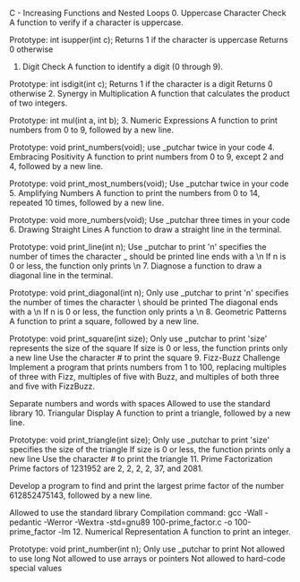 C - Increasing Functions and Nested Loops
0. Uppercase Character Check
A function to verify if a character is uppercase.

Prototype: int isupper(int c);
Returns 1 if the character is uppercase
Returns 0 otherwise
1. Digit Check
A function to identify a digit (0 through 9).

Prototype: int isdigit(int c);
Returns 1 if the character is a digit
Returns 0 otherwise
2. Synergy in Multiplication
A function that calculates the product of two integers.

Prototype: int mul(int a, int b);
3. Numeric Expressions
A function to print numbers from 0 to 9, followed by a new line.

Prototype: void print_numbers(void);
use _putchar twice in your code
4. Embracing Positivity
A function to print numbers from 0 to 9, except 2 and 4, followed by a new line.

Prototype: void print_most_numbers(void);
Use _putchar twice in your code
5. Amplifying Numbers
A function to print the numbers from 0 to 14, repeated 10 times, followed by a new line.

Prototype: void more_numbers(void);
Use _putchar three times in your code
6. Drawing Straight Lines
A function to draw a straight line in the terminal.

Prototype: void print_line(int n);
Use _putchar to print
'n' specifies the number of times the character _ should be printed
 line ends with a \n
If n is 0 or less, the function only prints \n
7. Diagnose a  function to draw a diagonal line in the terminal.

Prototype: void print_diagonal(int n);
Only use _putchar to print
'n' specifies the number of times the character \ should be printed
The diagonal ends with a \n
If n is 0 or less, the function only prints a \n
8. Geometric Patterns
A function to print a square, followed by a new line.

Prototype: void print_square(int size);
Only use _putchar to print
'size' represents the size of the square
If size is 0 or less, the function prints only a new line
Use the character # to print the square
9. Fizz-Buzz Challenge
Implement a program that prints numbers from 1 to 100, replacing multiples of three with Fizz, multiples of five with Buzz, and multiples of both three and five with FizzBuzz.

Separate numbers and words with spaces
Allowed to use the standard library
10. Triangular Display
A function to print a triangle, followed by a new line.

Prototype: void print_triangle(int size);
Only use _putchar to print
'size' specifies the size of the triangle
If size is 0 or less, the function prints only a new line
Use the character # to print the triangle
11. Prime Factorization
Prime factors of 1231952 are 2, 2, 2, 2, 37, and 2081.

Develop a program to find and print the largest prime factor of the number 612852475143, followed by a new line.

Allowed to use the standard library
Compilation command: gcc -Wall -pedantic -Werror -Wextra -std=gnu89 100-prime_factor.c -o 100-prime_factor -lm
12. Numerical Representation
A function to print an integer.

Prototype: void print_number(int n);
Only use _putchar to print
Not allowed to use long
Not allowed to use arrays or pointers
Not allowed to hard-code special values
